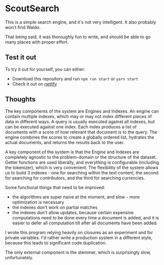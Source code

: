 # ScoutSearch

This is a simple search engine, and it's not very intelligent. It also probably won't find Waldo.

That being said, it was thoroughly fun to write, and should be able to go many places with proper effort.

## Test it out

To try it out for yourself, you can either:

- Download this repository and run `npm run start` or `yarn start`
- Check it out on [netlify](https://gallant-stonebraker-6b767c.netlify.com/)

## Thoughts

The key components of the system are Engines and Indexes. An engine can contain multiple indexes, which may or may not index different pieces of data in different ways. A query is usually executed against all indexes, but can be executed against one index. Each index produces a list of documents with a score of how relevant that document is to the query. The engine combines the scores to create a globally ordered list, hydrates the actual documents, and returns the results back to the user.

A key component of the system is that the Engine and Indexes are completely agnostic to the problem-domain or the structure of the dataset. Getter functions are used liberally, and everything is configurable (including the tokenizer), which is very convenient. The flexibility of the system allows us to build 3 indexes - one for searching within the text content, the second for searching for contributors, and the third for searching currencies.

Some functional things that need to be improved:
  - the algorithms are super naive at the moment, and slow - more optimization is necessary
  - the indexes don't work on partial matches
  - the indexes don't allow updates, because certain expensive computations need to be done every time a document is added, and it is easier to defer all computation till after all documents have been added.

I wrote this program relying heavily on closures as an experiment and for private variables. I'd rather write a production system in a different style, because this leads to significant code duplication.

The only external component is the stemmer, which is surprisingly slow, unfortunately.
